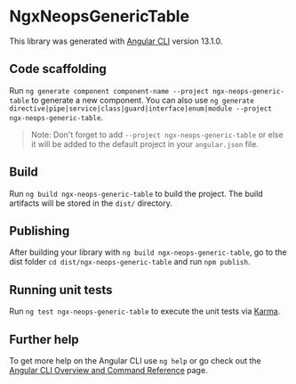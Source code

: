 # NgxNeopsGenericTable

This library was generated with [Angular CLI](https://github.com/angular/angular-cli) version 13.1.0.

## Code scaffolding

Run `ng generate component component-name --project ngx-neops-generic-table` to generate a new component. You can also use `ng generate directive|pipe|service|class|guard|interface|enum|module --project ngx-neops-generic-table`.
> Note: Don't forget to add `--project ngx-neops-generic-table` or else it will be added to the default project in your `angular.json` file. 

## Build

Run `ng build ngx-neops-generic-table` to build the project. The build artifacts will be stored in the `dist/` directory.

## Publishing

After building your library with `ng build ngx-neops-generic-table`, go to the dist folder `cd dist/ngx-neops-generic-table` and run `npm publish`.

## Running unit tests

Run `ng test ngx-neops-generic-table` to execute the unit tests via [Karma](https://karma-runner.github.io).

## Further help

To get more help on the Angular CLI use `ng help` or go check out the [Angular CLI Overview and Command Reference](https://angular.io/cli) page.
